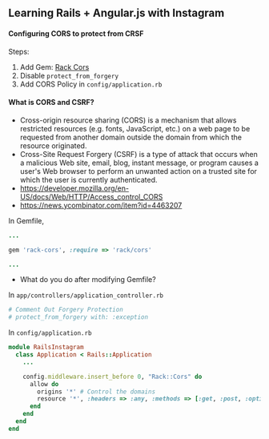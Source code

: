 ## Learning Rails + Angular.js with Instagram
#### Configuring CORS to protect from CRSF

Steps:

1. Add Gem: [Rack Cors](https://github.com/cyu/rack-cors)
2. Disable `protect_from_forgery`
3. Add CORS Policy in `config/application.rb`

#### What is CORS and CSRF?
- Cross-origin resource sharing (CORS) is a mechanism that allows restricted resources (e.g. fonts, JavaScript, etc.) on a web page to be requested from another domain outside the domain from which the resource originated.
- Cross-Site Request Forgery (CSRF) is a type of attack that occurs when a malicious Web site, email, blog, instant message, or program causes a user's Web browser to perform an unwanted action on a trusted site for which the user is currently authenticated.
- https://developer.mozilla.org/en-US/docs/Web/HTTP/Access_control_CORS
- https://news.ycombinator.com/item?id=4463207

In Gemfile,

```ruby
...

gem 'rack-cors', :require => 'rack/cors'

...
```

- What do you do after modifying Gemfile?

In `app/controllers/application_controller.rb`

```ruby
# Comment Out Forgery Protection
# protect_from_forgery with: :exception
```

In `config/application.rb`

```ruby
module RailsInstagram
  class Application < Rails::Application
    ...

    config.middleware.insert_before 0, "Rack::Cors" do
      allow do
        origins '*' # Control the domains
        resource '*', :headers => :any, :methods => [:get, :post, :options, :put, :patch, :delete] # Control the resources
      end
    end
  end
end
```
